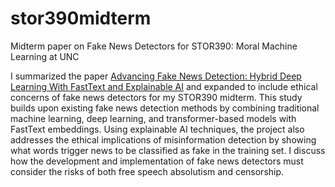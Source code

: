 # stor390midterm
Midterm paper on Fake News Detectors for STOR390: Moral Machine Learning at UNC

I summarized the paper [Advancing Fake News Detection: Hybrid Deep Learning With FastText and Explainable AI](https://ieeexplore.ieee.org/document/10477989) and expanded to include ethical concerns of fake news detectors for my STOR390 midterm. This study builds upon existing fake news detection methods by combining traditional machine learning, deep learning, and transformer-based models with FastText embeddings. Using explainable AI techniques, the project also addresses the ethical implications of misinformation detection by showing what words trigger news to be classified as fake in the training set. I discuss how the development and implementation of fake news detectors must consider the risks of both free speech absolutism and censorship.
